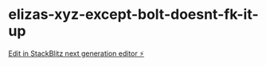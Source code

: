 # elizas-xyz-except-bolt-doesnt-fk-it-up

[Edit in StackBlitz next generation editor ⚡️](https://stackblitz.com/~/github.com/twilwa/elizas-xyz-except-bolt-doesnt-fk-it-up)